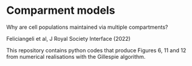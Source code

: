 # Comparment models
Why are cell populations maintained via multiple compartments?

Feliciangeli et al, J Royal Society Interface (2022)

This repository contains python codes that produce Figures
6, 11 and 12 from numerical realisations with the Gillespie algorithm.
